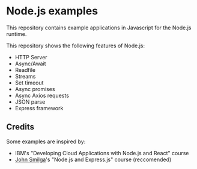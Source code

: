 Node.js examples
=====

This repository contains example applications in Javascript for the Node.js runtime.


This repository shows the following features of Node.js:
* HTTP Server
* Async/Await
* Readfile
* Streams
* Set timeout
* Async promises
* Async Axios requests
* JSON parse
* Express framework


Credits
----

Some examples are inspired by:
* IBM's "Developing Cloud Applications with Node.js and React" course
* [John Smilga](https://github.com/john-smilga)'s "Node.js and Express.js" course (reccomended)

